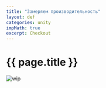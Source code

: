 ```yaml
---
title: "Замеряем производительность"
layout: def
categories: unity
impMath: true
excerpt: Checkout
---
```


# {{ page.title }}

![wip](https://www.yeoandyeo.com/wp-content/uploads/07_02_21_1253437873_AAB_560x292.jpg)
